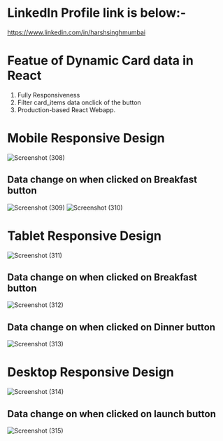 # LinkedIn Profile link is below:-
https://www.linkedin.com/in/harshsinghmumbai

# Featue of Dynamic Card data in React 
1. Fully Responsiveness
2. Filter card_items data onclick of the button
3. Production-based React Webapp.

# Mobile Responsive Design
![Screenshot (308)](https://github.com/harshsinghmumbai/Dynamic_Card_data_in_React/assets/145204222/b0c2932d-87bb-4d43-92e3-eba28625791a)
 <h2>Data change on when clicked on Breakfast button  </h2>
 
![Screenshot (309)](https://github.com/harshsinghmumbai/Dynamic_Card_data_in_React/assets/145204222/3e7ab045-6c73-4c09-8bec-e32a43de1631)
![Screenshot (310)](https://github.com/harshsinghmumbai/Dynamic_Card_data_in_React/assets/145204222/ec11c1d5-52fd-4ef5-a9d7-1a87dbd51b75)

# Tablet Responsive Design
![Screenshot (311)](https://github.com/harshsinghmumbai/Dynamic_Card_data_in_React/assets/145204222/4809ddc8-cad8-4ad8-922b-965832a6bf63)
 <h2>Data change on when clicked on Breakfast button  </h2>
 
 ![Screenshot (312)](https://github.com/harshsinghmumbai/Dynamic_Card_data_in_React/assets/145204222/c85e13d4-ca8e-4d55-9a1c-7beb27b90c56)
 <h2>Data change on when clicked on Dinner button  </h2>
 
 ![Screenshot (313)](https://github.com/harshsinghmumbai/Dynamic_Card_data_in_React/assets/145204222/52787e69-478d-47a8-9e54-4a4b2f18db7e)

# Desktop Responsive Design
![Screenshot (314)](https://github.com/harshsinghmumbai/Dynamic_Card_data_in_React/assets/145204222/96be12d4-6885-417a-8219-1bc0258bcaf4)
 <h2>Data change on when clicked on launch button  </h2>

![Screenshot (315)](https://github.com/harshsinghmumbai/Dynamic_Card_data_in_React/assets/145204222/63b284f8-2526-492f-89ef-335b712bf054)
